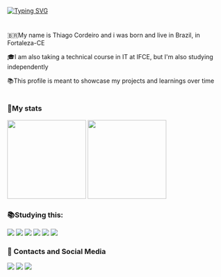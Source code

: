 <div>
  
[![Typing SVG](https://readme-typing-svg.demolab.com?font=Arial&weight=100&size=40&duration=2000&pause=1000&color=FFFFFF&background=00000000&center=false&width=700&height=100&lines=Hello%2C+Everyone+%F0%9F%91%8B;Welcome+to+my+profile+😉)](https://git.io/typing-svg)
  
</div>
<h1></h1>

<div>
  <p>
 🇧🇷My name is Thiago Cordeiro and i was born and live in Brazil, in Fortaleza-CE
  </p>
  <p>
🎓I am also taking a technical course in IT at IFCE, but I'm also studying independently
  </p>
  <p>
 📚This profile is meant to showcase my projects and learnings over time
  </p>
</div>
<h1></h1>

<div>
  <h3 align="left">🌟My stats</h3>
  <img height="181cm" src="https://github-readme-stats.vercel.app/api?username=thiago-cdb&show_icons=true&theme=dark"> </img>
  <img height="181cm" src="https://github-readme-stats.vercel.app/api/top-langs/?username=thiago-cdb&show_icons=true&layout=donut&theme=dark"> </img>
</div>


<h3 align="left">📚Studying this:</h3>
<div>
<img src="https://img.shields.io/badge/Python-3776AB?style=for-the-badge&logo=python&logoColor=white">
  <img src= "https://img.shields.io/badge/Swift-FA7343?style=for-the-badge&logo=swift&logoColor=white">
  <img src="https://img.shields.io/badge/JavaScript-F7DF1E?style=for-the-badge&logo=javascript&logoColor=black">
  <img src="https://img.shields.io/badge/Java-ED8B00?style=for-the-badge&logo=openjdk&logoColor=white">
  <img src="https://img.shields.io/badge/HTML5-E34F26?style=for-the-badge&logo=html5&logoColor=white">
  <img src="https://img.shields.io/badge/CSS3-1572B6?style=for-the-badge&logo=css3&logoColor=white">
</div>

<h3 align="left">💬 Contacts and Social Media</h3>
<div>
<a href = "mailto:fthiagocordeirodebrito@gmail.com"><img src="https://img.shields.io/badge/-Gmail-%23E50914?style=for-the-badge&logo=gmail&logoColor=white" target="_blank"></a>
<a href="https://x.com/thiago_cdb" target="_blank"><img src="https://img.shields.io/badge/-Twitter-%23000000?style=for-the-badge&logo=x&logoColor=white" target="_blank"></a>
<a href="https://instagram.com/thiago__cdb" target="_blank"><img src="https://img.shields.io/badge/-Instagram-%23E4405F?style=for-the-badge&logo=instagram&logoColor=white" target="_blank"></a>


</div>

